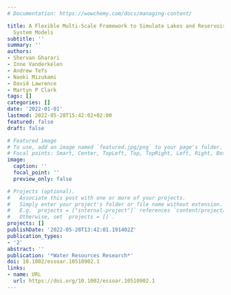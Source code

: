 ```yaml
---
# Documentation: https://wowchemy.com/docs/managing-content/

title: A Flexible Multi-Scale Framework to Simulate Lakes and Reservoirs in Earth
  System Models
subtitle: ''
summary: ''
authors:
- Shervan Gharari
- Inne Vanderkelen
- Andrew Tefs
- Naoki Mizukami
- David Lawrence
- Martyn P Clark
tags: []
categories: []
date: '2022-01-01'
lastmod: 2022-05-28T15:42:02+02:00
featured: false
draft: false

# Featured image
# To use, add an image named `featured.jpg/png` to your page's folder.
# Focal points: Smart, Center, TopLeft, Top, TopRight, Left, Right, BottomLeft, Bottom, BottomRight.
image:
  caption: ''
  focal_point: ''
  preview_only: false

# Projects (optional).
#   Associate this post with one or more of your projects.
#   Simply enter your project's folder or file name without extension.
#   E.g. `projects = ["internal-project"]` references `content/project/deep-learning/index.md`.
#   Otherwise, set `projects = []`.
projects: []
publishDate: '2022-05-28T13:42:01.191402Z'
publication_types:
- '2'
abstract: ''
publication: '*Water Resources Research*'
doi: 10.1002/essoar.10510902.1
links:
- name: URL
  url: https://doi.org/10.1002/essoar.10510902.1
---
```

